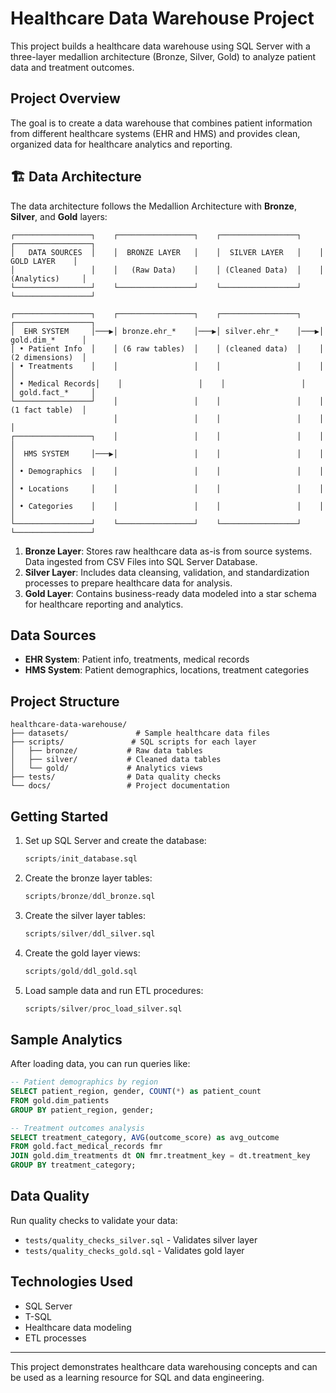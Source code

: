 # Healthcare Data Warehouse Project

This project builds a healthcare data warehouse using SQL Server with a three-layer medallion architecture (Bronze, Silver, Gold) to analyze patient data and treatment outcomes.

## Project Overview

The goal is to create a data warehouse that combines patient information from different healthcare systems (EHR and HMS) and provides clean, organized data for healthcare analytics and reporting.

## 🏗️ Data Architecture

The data architecture follows the Medallion Architecture with **Bronze**, **Silver**, and **Gold** layers:

```
┌─────────────────┐    ┌─────────────────┐    ┌─────────────────┐    ┌─────────────────┐
│   DATA SOURCES  │    │  BRONZE LAYER   │    │  SILVER LAYER   │    │   GOLD LAYER    │
│                 │    │   (Raw Data)    │    │ (Cleaned Data)  │    │ (Analytics)     │
└─────────────────┘    └─────────────────┘    └─────────────────┘    └─────────────────┘

┌─────────────────┐    ┌─────────────────┐    ┌─────────────────┐    ┌─────────────────┐
│  EHR SYSTEM     │───▶│ bronze.ehr_*    │───▶│ silver.ehr_*    │───▶│ gold.dim_*      │
│ • Patient Info  │    │ (6 raw tables)  │    │ (cleaned data)  │    │ (2 dimensions)  │
│ • Treatments    │    │                 │    │                 │    │                 │
│ • Medical Records│    │                 │    │                 │    │ gold.fact_*     │
└─────────────────┘    │                 │    │                 │    │ (1 fact table)  │
                       │                 │    │                 │    │                 │
┌─────────────────┐    │                 │    │                 │    │                 │
│  HMS SYSTEM     │───▶│                 │    │                 │    │                 │
│ • Demographics  │    │                 │    │                 │    │                 │
│ • Locations     │    │                 │    │                 │    │                 │
│ • Categories    │    │                 │    │                 │    │                 │
└─────────────────┘    └─────────────────┘    └─────────────────┘    └─────────────────┘
```

1. **Bronze Layer**: Stores raw healthcare data as-is from source systems. Data ingested from CSV Files into SQL Server Database.
2. **Silver Layer**: Includes data cleansing, validation, and standardization processes to prepare healthcare data for analysis.
3. **Gold Layer**: Contains business-ready data modeled into a star schema for healthcare reporting and analytics.

## Data Sources

- **EHR System**: Patient info, treatments, medical records
- **HMS System**: Patient demographics, locations, treatment categories

## Project Structure

```
healthcare-data-warehouse/
├── datasets/               # Sample healthcare data files
├── scripts/               # SQL scripts for each layer
│   ├── bronze/           # Raw data tables
│   ├── silver/           # Cleaned data tables  
│   └── gold/             # Analytics views
├── tests/                # Data quality checks
└── docs/                 # Project documentation
```

## Getting Started

1. Set up SQL Server and create the database:
   ```sql
   scripts/init_database.sql
   ```

2. Create the bronze layer tables:
   ```sql
   scripts/bronze/ddl_bronze.sql
   ```

3. Create the silver layer tables:
   ```sql
   scripts/silver/ddl_silver.sql
   ```

4. Create the gold layer views:
   ```sql
   scripts/gold/ddl_gold.sql
   ```

5. Load sample data and run ETL procedures:
   ```sql
   scripts/silver/proc_load_silver.sql
   ```

## Sample Analytics

After loading data, you can run queries like:

```sql
-- Patient demographics by region
SELECT patient_region, gender, COUNT(*) as patient_count
FROM gold.dim_patients 
GROUP BY patient_region, gender;

-- Treatment outcomes analysis
SELECT treatment_category, AVG(outcome_score) as avg_outcome
FROM gold.fact_medical_records fmr
JOIN gold.dim_treatments dt ON fmr.treatment_key = dt.treatment_key
GROUP BY treatment_category;
```

## Data Quality

Run quality checks to validate your data:
- `tests/quality_checks_silver.sql` - Validates silver layer
- `tests/quality_checks_gold.sql` - Validates gold layer

## Technologies Used

- SQL Server
- T-SQL
- Healthcare data modeling
- ETL processes

---

This project demonstrates healthcare data warehousing concepts and can be used as a learning resource for SQL and data engineering.

